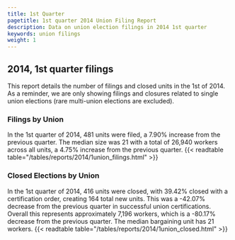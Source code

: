```yaml
---
title: 1st Quarter 
pagetitle: 1st quarter 2014 Union Filing Report
description: Data on union election filings in 2014 1st quarter 
keywords: union filings
weight: 1
---
```


## 2014, 1st quarter filings

This report details the number of filings and closed units in the 1st of 2014. As a reminder, we are only showing filings and closures related to single union elections (rare multi-union elections are excluded).

### Filings by Union
In the 1st quarter of 2014, 481 units were filed, a 7.90% increase from the previous quarter. The median size was 21 with a total of 26,940 workers across all units, a 4.75% increase from the previous quarter.
{{< readtable table="/tables/reports/2014/1union_filings.html" >}}

### Closed Elections by Union
In the 1st quarter of 2014, 416 units were closed, with 39.42% closed with a certification order, creating 164 total new units. This was a -42.07% decrease from the previous quarter in successful union certifications. Overall this represents approximately 7,196 workers, which is a -80.17% decrease from the previous quarter. The median bargaining unit has 21 workers.
{{< readtable table="/tables/reports/2014/1union_closed.html" >}}
